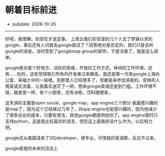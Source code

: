 # 朝着目标前进

- pubdate: 2008-10-26

--------------------------


好吧，我很懒，到现在才说这事。
上周五我们实验室的几个人去了梦寐以求的google，事后还有人问我去google面试了？回答绝对是否定的，我们只是去听google的讲座。当时受到了googlemap group的邮件，于是注册了，就是这么简单。

google绝对是个好地方，活跃的思维，开放的工作方式，休闲的工作环境，还有……吃的，这些觉得吸引所有的开发者过来朝圣。我还是第一次来google上海办公室，来福士中的一层楼。到那里人已经很多了，但都是来参加讲座的。安排的人用英语交流着，让我着实迷茫了一把，想来google英语还是到门槛。工作环境不错，跟食堂一样，有个小厨房，还有冰柜，饮料随便拿。

这天讲的主要是open social，google map，app engine三个部分
我最感兴趣的是map了，因为这个已经做过几年了。对app engine也挺感兴趣的，因为他减少了很多创业的成本，只要有想法，其他google都提供给你了。app engine暂时只支持python，这是我比较喜欢的语言，但在这上面我却没什么作为，以后努力吧。

google还从美国请来了3位developer，很专业，可惜我的英语那，反应不过来。


google是我的未来的泡泡上
